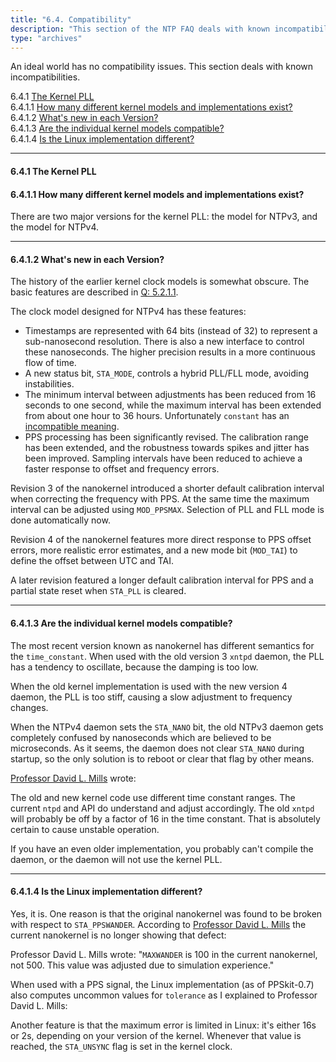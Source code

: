 ```yaml
---
title: "6.4. Compatibility"
description: "This section of the NTP FAQ deals with known incompatibilities."
type: "archives"
---
```


An ideal world has no compatibility issues. This section deals with known incompatibilities.

6.4.1 [The Kernel PLL](#641-the-kernel-pll)  
6.4.1.1 [How many different kernel models and implementations exist?](#6411-how-many-different-kernel-models-and-implementations-exist)  
6.4.1.2 [What's new in each Version?](#6412-whats-new-in-each-version)  
6.4.1.3 [Are the individual kernel models compatible?](#6413-are-the-individual-kernel-models-compatible)   
6.4.1.4 [Is the Linux implementation different?](#6414-is-the-linux-implementation-different)

* * *

#### 6.4.1 The Kernel PLL

#### 6.4.1.1 How many different kernel models and implementations exist?

There are two major versions for the kernel PLL: the model for NTPv3, and the model for NTPv4.

* * *

#### 6.4.1.2 What's new in each Version?

The history of the earlier kernel clock models is somewhat obscure. The basic features are described in [Q: 5.2.1.1](/ntpfaq/ntp-s-algo-kernel/#5211-what-is-special-about-the-kernel-clock).

The clock model designed for NTPv4 has these features:

*   Timestamps are represented with 64 bits (instead of 32) to represent a sub-nanosecond resolution. There is also a new interface to control these nanoseconds. The higher precision results in a more continuous flow of time.
*   A new status bit, `STA_MODE`, controls a hybrid PLL/FLL mode, avoiding instabilities.
*   The minimum interval between adjustments has been reduced from 16 seconds to one second, while the maximum interval has been extended from about one hour to 36 hours. Unfortunately `constant` has an [incompatible meaning](#6413-are-the-individual-kernel-models-compatible).
*   PPS processing has been significantly revised. The calibration range has been extended, and the robustness towards spikes and jitter has been improved. Sampling intervals have been reduced to achieve a faster response to offset and frequency errors.

Revision 3 of the nanokernel introduced a shorter default calibration interval when correcting the frequency with PPS. At the same time the maximum interval can be adjusted using `MOD_PPSMAX`. Selection of PLL and FLL mode is done automatically now.

Revision 4 of the nanokernel features more direct response to PPS offset errors, more realistic error estimates, and a new mode bit (`MOD_TAI`) to define the offset between UTC and TAI.

A later revision featured a longer default calibration interval for PPS and a partial state reset when `STA_PLL` is cleared.

* * *

#### 6.4.1.3 Are the individual kernel models compatible?

The most recent version known as nanokernel has different semantics for the `time_constant`. When used with the old version 3 `xntpd` daemon, the PLL has a tendency to oscillate, because the damping is too low.

When the old kernel implementation is used with the new version 4 daemon, the PLL is too stiff, causing a slow adjustment to frequency changes.

When the NTPv4 daemon sets the `STA_NANO` bit, the old NTPv3 daemon gets completely confused by nanoseconds which are believed to be microseconds. As it seems, the daemon does not clear `STA_NANO` during startup, so the only solution is to reboot or clear that flag by other means.

[Professor David L. Mills](https://www.nwtime.org/tribute-to-david-l-mills/) wrote:

The old and new kernel code use different time constant ranges. The current `ntpd` and API do understand and adjust accordingly. The old `xntpd` will probably be off by a factor of 16 in the time constant. That is absolutely certain to cause unstable operation.

If you have an even older implementation, you probably can't compile the daemon, or the daemon will not use the kernel PLL.

* * *

#### 6.4.1.4 Is the Linux implementation different?

Yes, it is. One reason is that the original nanokernel was found to be broken with respect to `STA_PPSWANDER`. According to [Professor David L. Mills](https://www.nwtime.org/tribute-to-david-l-mills/) the current nanokernel is no longer showing that defect:

Professor David L. Mills wrote: "`MAXWANDER` is 100 in the current nanokernel, not 500. This value was adjusted due to simulation experience."

When used with a PPS signal, the Linux implementation (as of PPSkit-0.7) also computes uncommon values for `tolerance` as I explained to Professor David L. Mills:

Another feature is that the maximum error is limited in Linux: it's either 16s or 2s, depending on your version of the kernel. Whenever that value is reached, the `STA_UNSYNC` flag is set in the kernel clock.